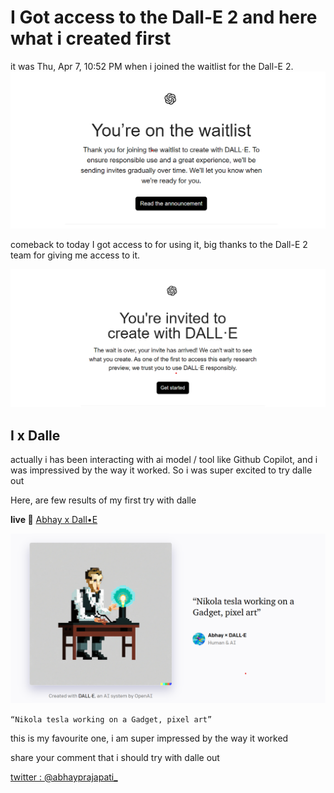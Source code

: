 # I Got access to the Dall-E 2 and here what i created first

it was Thu, Apr 7, 10:52 PM when i joined the waitlist for the Dall-E 2.
![waitlist for dalle](./waitlist.png)

comeback to today I got access to for using it, big thanks to the Dall-E 2 team for giving me access to it.

![createwithdalle](./createwithdalle.png)

## I x Dalle

actually i has been interacting with ai model / tool like Github Copilot, and i was impressived by the way it worked.
So i was super excited to try dalle out

Here, are few results of my first try with dalle

**live 🔴** [Abhay x Dall•E](https://labs.openai.com/s/rwLP4Wa7Dur2JEyUIZywdDR1)
<!-- iamge with link -->
[![Abhay X Dalle](./axdalle.png "Abhay X Dalle")](https://labs.openai.com/s/rwLP4Wa7Dur2JEyUIZywdDR1)

`
“Nikola tesla working on a Gadget, pixel art”
`

this is my favourite one, i am super impressed by the way it 
worked

share your comment that i should try with dalle out

<!-- twitte  -->
[twitter : @abhayprajapati_](https://twitter.com/abhayprajapati_)
